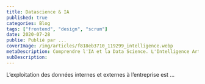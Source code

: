 ```yaml
---
title: Datascience & IA
published: true
categories: Blog
tags: ["frontend", "design", "scrum"]
date: 2020-07-28
publie: Publié par ...
coverImage: /img/articles/f818eb3710_119299_intelligence.webp
metaDescription: Comprendre l'IA et la Data Science. L'Intelligence Artificielle fascine, interroge et bouscule notre société. Elle s'invite et s'impose dans tous les secteurs ...
subDescription:
---
```



L’exploitation des données internes et externes à l’entreprise est ...